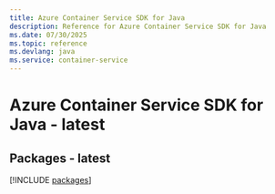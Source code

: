 ```yaml
---
title: Azure Container Service SDK for Java
description: Reference for Azure Container Service SDK for Java
ms.date: 07/30/2025
ms.topic: reference
ms.devlang: java
ms.service: container-service
---
```

# Azure Container Service SDK for Java - latest
## Packages - latest
[!INCLUDE [packages](container-service-index.md)]